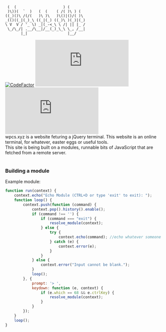 ```
 (  (                     ) (        
 )\))(  `  )   (  (    ( /( )\ ) (          
((_)()\ /(/(   )\ )\   )\()|()/( )\  
_(()((_|(_)_\ ((_|(_) ((_)\ )(_)|(_)  
\ V  V / '_ \) _|(_-<_\ \ /| || |_ / 
 \_/\_/| .__/\__|/__(_)_\_\ \_, /__| 
       |_|                  |__/     
```
[![CodeFactor](https://www.codefactor.io/repository/github/abstract-programming/wpcs.xyz/badge/master)](https://www.codefactor.io/repository/github/abstract-programming/wpcs.xyz/overview/master)
![CodeSize](https://img.shields.io/github/languages/code-size/Abstract-Programming/wpcs.xyz)
![Lines of code](https://img.shields.io/tokei/lines/github/Abstract-Programming/wpcs.xyz)
<br>
wpcs.xyz is a website feturing a jQuery terminal. This website is an online terminal, for whatever, easter eggs or useful tools.
<br>
This site is being built on a modules, runnable bits of JavaScript that are fetched from a remote server.
<br><br>
### Building a module
Example module:
```js
function run(context) {
    context.echo("Echo Module (CTRL+D or type 'exit' to exit): ");
    function loop() {
        context.push(function (command) {
            context.pop().history().enable();
            if (command !== '') {
                if (command === "exit") {
                    resolve_module(context);
                } else {
                    try {
                        context.echo(command); //echo whatever someone inputs 
                    } catch (e) {
                        context.error(e);
                    }
                }
            } else {
                context.error("Input cannot be blank.");
            }
            loop();
        }, {
            prompt: '> ',
            keydown: function (e, context) {
                if (e.which == 68 && e.ctrlKey) {
                    resolve_module(context);
                }
            }
        });
    }
    loop();
}
```
